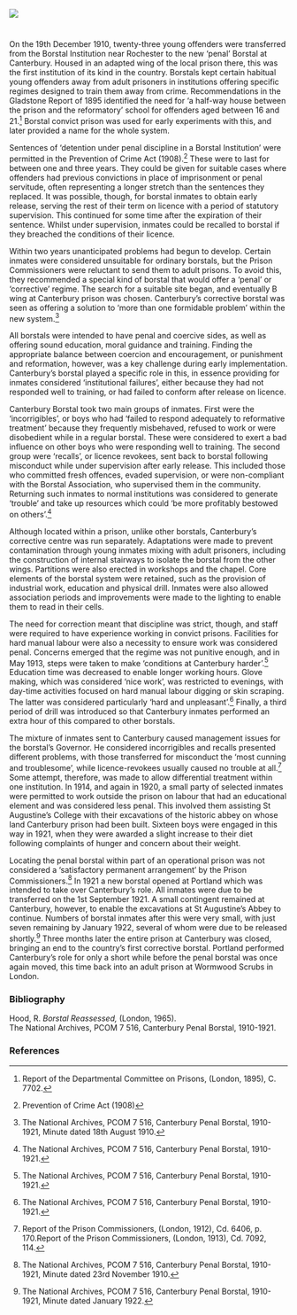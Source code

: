 <a href="https://juncture-digital.org"><img src="https://juncture-digital.org/images/ve-button.png"></a>
<param ve-config title="Canterbury Corrective Borstal" author="Dr Maryse Tennant" layout="vtl" 
banner="/images/banners/19c.jpg">

<param ve-entity eid="Q1003196" aliases="Sheerness">
<param ve-entity eid="Q4946691" aliases="Borstal">
<param ve-entity eid="Q507517" aliases="Rochester">

#

On the 19th December 1910, twenty-three young offenders were transferred from the Borstal Institution near Rochester to the new ‘penal’ Borstal at Canterbury. Housed in an adapted wing of the local prison there, this was the first institution of its kind in the country. Borstals kept certain habitual young offenders away from adult prisoners in institutions offering specific regimes designed to train them away from crime. Recommendations in the Gladstone Report of 1895 identified the need for ‘a half-way house between the prison and the reformatory’ school for offenders aged between 16 and 21.[^ref1]  Borstal convict prison was used for early experiments with this, and later provided a name for the whole system.  

Sentences of ‘detention under penal discipline in a Borstal Institution’ were permitted in the Prevention of Crime Act (1908).[^ref2]  These were to last for between one and three years. They could be given for suitable cases where offenders had previous convictions in place of imprisonment or penal servitude, often representing a longer stretch than the sentences they replaced. It was possible, though, for borstal inmates to obtain early release, serving the rest of their term on licence with a period of statutory supervision. This continued for some time after the expiration of their sentence. Whilst under supervision, inmates could be recalled to borstal if they breached the conditions of their licence.

Within two years unanticipated problems had begun to develop. Certain inmates were considered unsuitable for ordinary borstals, but the Prison Commissioners were reluctant to send them to adult prisons. To avoid this, they recommended a special kind of borstal that would offer a ‘penal’ or ‘corrective’ regime.  The search for a suitable site began, and eventually B wing at Canterbury prison was chosen. Canterbury’s corrective borstal was seen as offering a solution to ‘more than one formidable problem’ within the new system.[^ref3]  

All borstals were intended to have penal and coercive sides, as well as offering sound education, moral guidance and training.  Finding the appropriate balance between coercion and encouragement, or punishment and reformation, however, was a key challenge during early implementation. Canterbury’s borstal played a specific role in this, in essence providing for inmates considered ‘institutional failures’, either because they had not responded well to training, or had failed to conform after release on licence. 
<param ve-image url="https://stor.artstor.org/stor/90484ba5-fe87-455b-9a2f-375e87aeefd5" label="Stop re-offending" attribution="Michelle Crowther">

Canterbury Borstal took two main groups of inmates. First were the ‘incorrigibles’, or boys who had ‘failed to respond adequately to reformative treatment’ because they frequently misbehaved, refused to work or were disobedient while in a regular borstal.  These were considered to exert a bad influence on other boys who were responding well to training. The second group were ‘recalls’, or licence revokees, sent back to borstal following misconduct while under supervision after early release. This included those who committed fresh offences, evaded supervision, or were non-compliant with the Borstal Association, who supervised them in the community.  Returning such inmates to normal institutions was considered to generate ‘trouble’ and take up resources which could ‘be more profitably bestowed on others’.[^ref4]  

Although located within a prison, unlike other borstals, Canterbury’s corrective centre was run separately. Adaptations were made to prevent contamination through young inmates mixing with adult prisoners, including the construction of internal stairways to isolate the borstal from the other wings.  Partitions were also erected in workshops and the chapel. Core elements of the borstal system were retained, such as the provision of industrial work, education and physical drill. Inmates were also allowed association periods and improvements were made to the lighting to enable them to read in their cells. 

The need for correction meant that discipline was strict, though, and staff were required to have experience working in convict prisons. Facilities for hard manual labour were also a necessity to ensure work was considered penal. Concerns emerged that the regime was not punitive enough, and in May 1913, steps were taken to make ‘conditions at Canterbury harder’.[^ref5]  Education time was decreased to enable longer working hours. Glove making, which was considered ‘nice work’, was restricted to evenings, with day-time activities focused on hard manual labour digging or skin scraping. The latter was considered particularly ‘hard and unpleasant’.[^ref6]  Finally, a third period of drill was introduced so that Canterbury inmates performed an extra hour of this compared to other borstals. 

The mixture of inmates sent to Canterbury caused management issues for the borstal’s Governor. He considered incorrigibles and recalls presented different problems, with those transferred for misconduct the ‘most cunning and troublesome’, while licence-revokees usually caused no trouble at all.[^ref7]  Some attempt, therefore, was made to allow differential treatment within one institution. In 1914, and again in 1920, a small party of selected inmates were permitted to work outside the prison on labour that had an educational element and was considered less penal.  This involved them assisting St Augustine’s College with their excavations of the historic abbey on whose land Canterbury prison had been built. Sixteen boys were engaged in this way in 1921, when they were awarded a slight increase to their diet following complaints of hunger and concern about their weight. 

Locating the penal borstal within part of an operational prison was not considered a ‘satisfactory permanent arrangement’ by the Prison Commissioners.[^ref8]  In 1921 a new borstal opened at Portland which was intended to take over Canterbury’s role. All inmates were due to be transferred on the 1st September 1921. A small contingent remained at Canterbury, however, to enable the excavations at St Augustine’s Abbey to continue.  Numbers of borstal inmates after this were very small, with just seven remaining by January 1922, several of whom were due to be released shortly.[^ref9]  Three months later the entire prison at Canterbury was closed, bringing an end to the country’s first corrective borstal. Portland performed Canterbury’s role for only a short while before the penal borstal was once again moved, this time back into an adult prison at Wormwood Scrubs in London.  

### Bibliography

Hood, R. _Borstal Reassessed,_ (London, 1965).   
The National Archives, PCOM 7 516, Canterbury Penal Borstal, 1910-1921. 

### References

[^ref1]:  Report of the Departmental Committee on Prisons, (London, 1895), C. 7702.
[^ref2]:  Prevention of Crime Act (1908)
[^ref3]:  The National Archives, PCOM 7 516, Canterbury Penal Borstal, 1910-1921, Minute dated 18th August 1910.
[^ref4]:  The National Archives, PCOM 7 516, Canterbury Penal Borstal, 1910-1921.
[^ref5]:  The National Archives, PCOM 7 516, Canterbury Penal Borstal, 1910-1921.
[^ref6]:  The National Archives, PCOM 7 516, Canterbury Penal Borstal, 1910-1921.
[^ref7]:  Report of the Prison Commissioners, (London, 1912), Cd. 6406, p. 170.Report of the Prison Commissioners, (London, 1913), Cd. 7092, 114.
[^ref8]:  The National Archives, PCOM 7 516, Canterbury Penal Borstal, 1910-1921, Minute dated 23rd November 1910.
[^ref9]:  The National Archives, PCOM 7 516, Canterbury Penal Borstal, 1910-1921, Minute dated January 1922.
